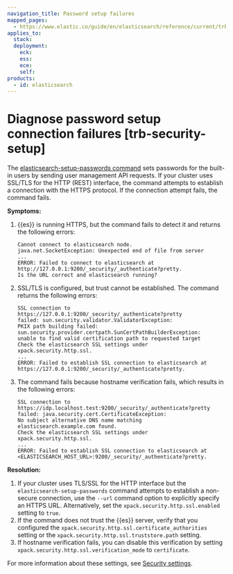 ```yaml
---
navigation_title: Password setup failures
mapped_pages:
  - https://www.elastic.co/guide/en/elasticsearch/reference/current/trb-security-setup.html
applies_to:
  stack:
  deployment:
    eck:
    ess:
    ece:
    self:
products:
  - id: elasticsearch
---
```


# Diagnose password setup connection failures [trb-security-setup]

The [elasticsearch-setup-passwords command](elasticsearch://reference/elasticsearch/command-line-tools/setup-passwords.md) sets passwords for the built-in users by sending user management API requests. If your cluster uses SSL/TLS for the HTTP (REST) interface, the command attempts to establish a connection with the HTTPS protocol. If the connection attempt fails, the command fails.

**Symptoms:**

1. {{es}} is running HTTPS, but the command fails to detect it and returns the following errors:

    ```shell
    Cannot connect to elasticsearch node.
    java.net.SocketException: Unexpected end of file from server
    ...
    ERROR: Failed to connect to elasticsearch at
    http://127.0.0.1:9200/_security/_authenticate?pretty.
    Is the URL correct and elasticsearch running?
    ```

2. SSL/TLS is configured, but trust cannot be established. The command returns the following errors:

    ```shell
    SSL connection to
    https://127.0.0.1:9200/_security/_authenticate?pretty
    failed: sun.security.validator.ValidatorException:
    PKIX path building failed:
    sun.security.provider.certpath.SunCertPathBuilderException:
    unable to find valid certification path to requested target
    Check the elasticsearch SSL settings under
    xpack.security.http.ssl.
    ...
    ERROR: Failed to establish SSL connection to elasticsearch at
    https://127.0.0.1:9200/_security/_authenticate?pretty.
    ```

3. The command fails because hostname verification fails, which results in the following errors:

    ```shell
    SSL connection to
    https://idp.localhost.test:9200/_security/_authenticate?pretty
    failed: java.security.cert.CertificateException:
    No subject alternative DNS name matching
    elasticsearch.example.com found.
    Check the elasticsearch SSL settings under
    xpack.security.http.ssl.
    ...
    ERROR: Failed to establish SSL connection to elasticsearch at
    <ELASTICSEARCH_HOST_URL>:9200/_security/_authenticate?pretty.
    ```


**Resolution:**

1. If your cluster uses TLS/SSL for the HTTP interface but the `elasticsearch-setup-passwords` command attempts to establish a non-secure connection, use the `--url` command option to explicitly specify an HTTPS URL. Alternatively, set the `xpack.security.http.ssl.enabled` setting to `true`.
2. If the command does not trust the {{es}} server, verify that you configured the `xpack.security.http.ssl.certificate_authorities` setting or the `xpack.security.http.ssl.truststore.path` setting.
3. If hostname verification fails, you can disable this verification by setting `xpack.security.http.ssl.verification_mode` to `certificate`.

For more information about these settings, see [Security settings](elasticsearch://reference/elasticsearch/configuration-reference/security-settings.md).


